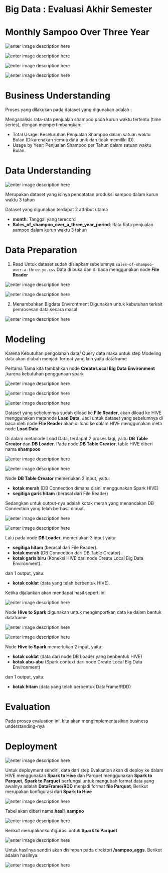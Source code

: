 # Big Data : Evaluasi Akhir Semester
# Monthly Sampoo Over Three Year

![enter image description here](Dokumentasi/workflow.PNG)

![enter image description here](Dokumentasi/extract.PNG)

![enter image description here](Dokumentasi/agregation.PNG)

![enter image description here](Dokumentasi/pca.PNG)

# Business Understanding
Proses yang dilakukan pada dataset yang digunakan adalah :

Menganalisis rata-rata penjualan shampoo pada kurun waktu tertentu (time series), dengan mempertimbangkan:
  - Total Usage: Keseluruhan Penjualan Shampoo dalam satuan waktu Bulan (Dikarenakan semua data unik dan tidak memiliki ID).
  - Usage by Year: Penjualan Shampoo per Tahun dalam satuan waktu Bulan.
  
# Data Understanding
![enter image description here](Dokumentasi/data_understanding/data.PNG)

Merupakan dataset yang isinya pencatatan produksi sampoo dalam kurun waktu 3 tahun

Dataset yang digunakan terdapat 2 attribut utama

 - **month**: Tanggal yang terecord
 - **Sales_of_shampoo_over_a_three_year_period**: Rata Rata penjualan sampoo dalam kurun waktu 3 tahun

# Data Preparation

1. Read 
Untuk dataset sudah disiapkan sebelumnya `sales-of-shampoo-over-a-three-ye.csv`
Data di buka dan di baca menggunakan node **File Reader**

![enter image description here](Dokumentasi/data_preparation/file_reader.PNG)

![enter image description here](Dokumentasi/data_preparation/file_reader_result.PNG)

2. Menambahkan Bigdata Environtment
Digunakan untuk kebutuhan terkait pemrosesan data secara masal

![enter image description here](Dokumentasi/data_preparation/big_data_env.PNG)

# Modeling
Karena Kebutuhan pengolahan data/ Query data maka untuk step Modeling data akan diubah menjadi format yang lain yaitu dataframe

Pertama Tama kita tambahkan node **Create Local Big Data Environment** ,karena kebutuhan penggunaan spark 

![enter image description here](Dokumentasi/modeling/create_bigdata_env.PNG)

![enter image description here](Dokumentasi/modeling/load_hive.PNG)

![enter image description here](Dokumentasi/modeling/load_data.PNG)

Dataset yang sebelumnya sudah diload ke **File Reader**, akan diload ke HIVE menggunakan metanode **Load Data**.
Jadi untuk dataset yang sebelumnya di baca oleh node **FIle Reader** akan di load ke dalam HIVE menggunakan meta node **Load Data** 

Di dalam metanode Load Data, terdapat 2 proses lagi, yaitu **DB Table Creator** dan **DB Loader**.
Pada node **DB Table Creator**, table HIVE diberi nama **shampooo**

![enter image description here](Dokumentasi/modeling/table_creator.PNG)

![enter image description here](Dokumentasi/modeling/input_output.PNG)

Node **DB Table Creator** memerlukan 2 input, yaitu: 

 - **kotak merah** (DB Connection dimana disini menggunakan Spark HIVE)
 -  **segitiga garis hitam** (berasal dari File Reader)

Sedangkan untuk output-nya adalah kotak merah yang menandakan DB Connection yang telah berhasil dibuat.

![enter image description here](Dokumentasi/modeling/db_loader.PNG)

![enter image description here](Dokumentasi/modeling/input_output_ports.PNG)

Lalu pada node **DB Loader**, memerlukan 3 input yaitu:

 - **segitiga hitam** (berasal dari File Reader).
 - **kotak merah** (DB Connection dari DB Table Creator).
 - **kotak garis biru** (Koneksi HIVE dari node Create Local Big Data Environment).

dan 1 output, yaitu:

 - **kotak coklat** (data yang telah berbentuk HIVE).

Ketika dijalankan akan mendapat hasil seperti ini

![enter image description here](Dokumentasi/modeling/db_loader_result.PNG)

Node **Hive to Spark** digunakan untuk mengimportkan data ke dalam bentuk dataframe

![enter image description here](Dokumentasi/modeling/load_hive.PNG)

![enter image description here](Dokumentasi/modeling/input_output_ports2.PNG)

Node **Hive to Spark** memerlukan 2 input, yaitu:

 - **kotak coklat** (data dari node DB Loader yang benbentuk HIVE)
 - **kotak abu-abu** (Spark context dari node Create Local Big Data Environment)

dan 1 output, yaitu:

 - **kotak hitam** (data yang telah berbentuk DataFrame/RDD)

# Evaluation
Pada proses evaluation ini, kita akan mengimplementasikan business understanding-nya

# Deployment
![enter image description here](Dokumentasi/deployment/deployment.PNG)

Untuk deployment sendiri, data dari step Evaluation akan di deploy ke dalam HIVE menggunakan **Spark to Hive** dan Parquet menggunakan **Spark to Parquet**, **Spark to Parquet** berfungsi untuk mengubah format data yang awalnya adalah **DataFrame/RDD** menjadi format **file Parquet**, Berikut merupakan konfigurasi dari **Spark to Hive** 

![enter image description here](Dokumentasi/deployment/spark_to_hive.PNG)

Tabel akan diberi nama **hasil_sampoo**

![enter image description here](Dokumentasi/deployment/result.PNG)

Berikut merupakankonfigurasi untuk **Spark to Parquet**

![enter image description here](Dokumentasi/deployment/spark_to_parquet.PNG)

Untuk hasilnya sendiri akan disimpan pada direktori **/sampoo_aggs**. 
Berikut adalah hasilnya:

![enter image description here](Dokumentasi/deployment/parquet_result.PNG)